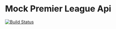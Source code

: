 # Mock Premier League Api

[![Build Status](https://travis-ci.org/EmmanuelSage/mock-pl-api.svg?branch=develop)](https://travis-ci.org/EmmanuelSage/mock-pl-api)